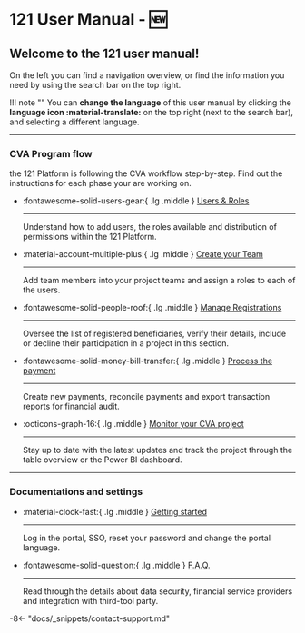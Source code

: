 # 121 User Manual - 🆕

<!-- markdownlint-disable-next-line no-trailing-punctuation -->
## Welcome to the 121 user manual!

On the left you can find a navigation overview, or find the information you need by using the search bar on the top right.

!!! note ""
    You can **change the language** of this user manual by clicking the **language icon :material-translate:** on the top right (next to the search bar), and selecting a different language.

---

### CVA Program flow

the 121 Platform is following the CVA workflow step-by-step. Find out the instructions for each phase your are working on.

<!-- markdownlint-disable-next-line no-inline-html -->
<div class="grid cards" markdown>

- :fontawesome-solid-users-gear:{ .lg .middle } [Users & Roles](./users/description-roles.md)

    ---

    Understand how to add users, the roles available and distribution of permissions within the 121 Platform.

- :material-account-multiple-plus:{ .lg .middle } [Create your Team](./team/team-page.md)

    ---

    Add team members into your project teams and assign a roles to each of the users.


- :fontawesome-solid-people-roof:{ .lg .middle } [Manage Registrations](./registration/registrations-page.md)

    ---

    Oversee the list of registered beneficiaries, verify their details, include or decline their participation in a project in this section.

- :fontawesome-solid-money-bill-transfer:{ .lg .middle } [Process the payment](./payment/payment.md)

    ---

    Create new payments, reconcile payments and export transaction reports for financial audit.

- :octicons-graph-16:{ .lg .middle } [Monitor your CVA project](../docs/monitoring/monitoring.md)

    ---

    Stay up to date with the latest updates and track the project through the table overview or the Power BI dashboard.

</div>

<!-- You can also change the language on the top right. -->


---

### Documentations and settings

<!-- markdownlint-disable-next-line no-inline-html -->
<div class="grid cards" markdown>

- :material-clock-fast:{ .lg .middle } [Getting started](./general/logging-in.md)

    ---

    Log in the portal, SSO, reset your password and change the portal language.

- :fontawesome-solid-question:{ .lg .middle } [F.A.Q.](./faq/index.md)

    ---

    Read through the details about data security, financial service providers and integration with third-tool party.

</div>

-8<- "docs/_snippets/contact-support.md"
